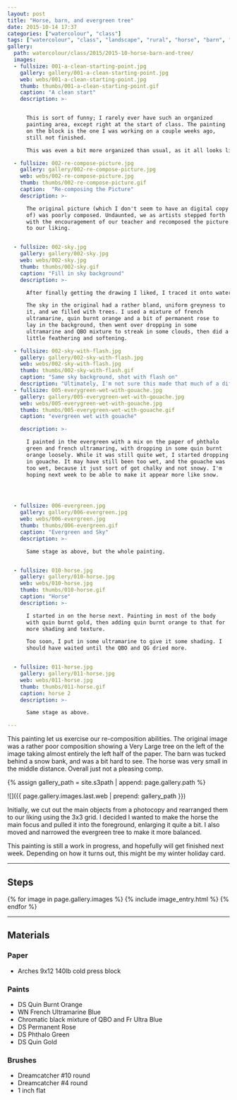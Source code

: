 ```yaml
---
layout: post
title: "Horse, barn, and evergreen tree"
date: 2015-10-14 17:37
categories: ["watercolour", "class"]
tags: ["watercolour", "class", "landscape", "rural", "horse", "barn", "evergreen", "horse-barn-and-evergree-tree"]
gallery:
  path: watercolour/class/2015/2015-10-horse-barn-and-tree/
  images:
  - fullsize: 001-a-clean-starting-point.jpg
    gallery: gallery/001-a-clean-starting-point.jpg
    web: webs/001-a-clean-starting-point.jpg
    thumb: thumbs/001-a-clean-starting-point.gif
    caption: "A clean start"
    description: >-


      This is sort of funny; I rarely ever have such an organized
      painting area, except right at the start of class. The painting
      on the block is the one I was working on a couple weeks ago,
      still not finished.

      This was even a bit more organized than usual, as it all looks like right angles and such.

  - fullsize: 002-re-compose-picture.jpg
    gallery: gallery/002-re-compose-picture.jpg
    web: webs/002-re-compose-picture.jpg
    thumb: thumbs/002-re-compose-picture.gif
    caption:  "Re-composing the Picture"
    description: >-

      The original picture (which I don't seem to have an digital copy
      of) was poorly composed. Undaunted, we as artists stepped forth
      with the encouragement of our teacher and recomposed the picture
      to our liking.


  - fullsize: 002-sky.jpg
    gallery: gallery/002-sky.jpg
    web: webs/002-sky.jpg
    thumb: thumbs/002-sky.gif
    caption: "Fill in sky background"
    description: >-

      After finally getting the drawing I liked, I traced it onto watercolour paper, and set about to fill in the sky.

      The sky in the original had a rather bland, uniform greyness to
      it, and we filled with trees. I used a mixture of french
      ultramarine, quin burnt orange and a bit of permanent rose to
      lay in the background, then went over dropping in some
      ultramarine and QBO mixture to streak in some clouds, then did a
      little feathering and softening.

  - fullsize: 002-sky-with-flash.jpg
    gallery: gallery/002-sky-with-flash.jpg
    web: webs/002-sky-with-flash.jpg
    thumb: thumbs/002-sky-with-flash.gif
    caption: "Same sky background, shot with flash on"
    description: "Ultimately, I'm not sure this made that much of a difference in the photo quality; nothing changed in the painting since the prior shot."
  - fullsize: 005-everygreen-wet-with-gouache.jpg
    gallery: gallery/005-everygreen-wet-with-gouache.jpg
    web: webs/005-everygreen-wet-with-gouache.jpg
    thumb: thumbs/005-everygreen-wet-with-gouache.gif
    caption: "evergreen wet with gouache"

    description: >-

      I painted in the evergreen with a mix on the paper of phthalo
      green and french ultramaring, with dropping in some quin burnt
      orange loosely. While it was still quite wet, I started dropping
      in gouache. It may have still been too wet, and the gouache was
      too wet, because it just sort of got chalky and not snowy. I'm
      hoping next week to be able to make it appear more like snow.




  - fullsize: 006-evergreen.jpg
    gallery: gallery/006-evergreen.jpg
    web: webs/006-evergreen.jpg
    thumb: thumbs/006-evergreen.gif
    caption: "Evergreen and Sky"
    description: >-

      Same stage as above, but the whole painting.


  - fullsize: 010-horse.jpg
    gallery: gallery/010-horse.jpg
    web: webs/010-horse.jpg
    thumb: thumbs/010-horse.gif
    caption: "Horse"
    description: >-

      I started in on the horse next. Painting in most of the body
      with quin burnt gold, then adding quin burnt orange to that for
      more shading and texture.

      Too soon, I put in some ultramarine to give it some shading. I
      should have waited until the QBO and QG dried more.


  - fullsize: 011-horse.jpg
    gallery: gallery/011-horse.jpg
    web: webs/011-horse.jpg
    thumb: thumbs/011-horse.gif
    caption: horse 2
    description: >-

      Same stage as above.

---
```


This painting let us exercise our re-composition abilities. The
original image was a rather poor composition showing a Very Large tree
on the left of the image taking almost entirely the left half of the
paper. The barn was tucked behind a snow bank, and was a bit hard to
see. The horse was very small in the middle distance. Overall just not
a pleasing comp.

{% assign gallery_path = site.s3path | append: page.gallery.path %}

![]({{ page.gallery.images.last.web | prepend: gallery_path }})

Initially, we cut out the main objects from a photocopy and rearranged
them to our liking using the 3x3 grid. I decided I wanted to make the
horse the main focus and pulled it into the foreground, enlarging it
quite a bit. I also moved and narrowed the evergreen tree to make it
more balanced.

This painting is still a work in progress, and hopefully will get
finished next week. Depending on how it turns out, this might be my
winter holiday card.

*******

## Steps

{% for image in page.gallery.images %}
{% include image_entry.html %}
{% endfor %}


*******

## Materials

### Paper

* Arches 9x12 140lb cold press block

### Paints

* DS Quin Burnt Orange
* WN French Ultramarine Blue
* Chromatic black mixture of QBO and Fr Ultra Blue
* DS Permanent Rose
* DS Phthalo Green
* DS Quin Gold

### Brushes

* Dreamcatcher #10 round
* Dreamcatcher #4 round
* 1 inch flat
